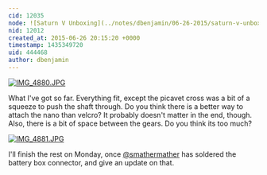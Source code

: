```yaml
---
cid: 12035
node: ![Saturn V Unboxing](../notes/dbenjamin/06-26-2015/saturn-v-unboxing)
nid: 12012
created_at: 2015-06-26 20:15:20 +0000
timestamp: 1435349720
uid: 444468
author: dbenjamin
---
```


[![IMG_4880.JPG](https://i.publiclab.org/system/images/photos/000/010/457/medium/IMG_4880.JPG)](https://i.publiclab.org/system/images/photos/000/010/457/original/IMG_4880.JPG)

What I've got so far. Everything fit, except the picavet cross was a bit of a squeeze to push the shaft through. Do you think there is a better way to attach the nano than velcro? It probably doesn't matter in the end, though. Also, there is a bit of space between the gears. Do you think its too much?

[![IMG_4881.JPG](https://i.publiclab.org/system/images/photos/000/010/458/medium/IMG_4881.JPG)](https://i.publiclab.org/system/images/photos/000/010/458/original/IMG_4881.JPG)

I'll finish the rest on Monday, once [@smathermather](/profile/smathermather) has soldered the battery box connector, and give an update on that. 